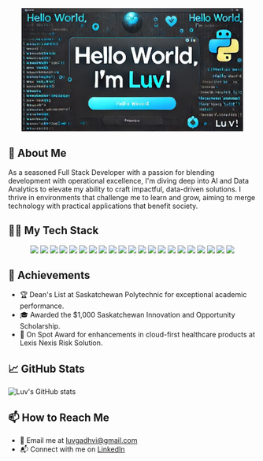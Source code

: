 <div align="center">
  <a href="https://github.com/luvgadhvi?tab=repositories">
    <img src="https://raw.githubusercontent.com/luvgadhvi/luvgadhvi/refs/heads/main/Luv_Github_Hello.jpg" width="450" height="250" alt="Hello World, I'm Luv">
  </a>
</div>


## 🚀 About Me

As a seasoned Full Stack Developer with a passion for blending development with operational excellence, I'm diving deep into AI and Data Analytics to elevate my ability to craft impactful, data-driven solutions. I thrive in environments that challenge me to learn and grow, aiming to merge technology with practical applications that benefit society.

## 👨‍💻 My Tech Stack

<p align="center">
<img src="https://img.shields.io/badge/React-%2320232a.svg?&style=for-the-badge&logo=react&logoColor=%2361DAFB" />
<img src="https://img.shields.io/badge/Angular-%23DD0031.svg?&style=for-the-badge&logo=angular&logoColor=white" />
<img src="https://img.shields.io/badge/HTML5-%23E34F26.svg?&style=for-the-badge&logo=html5&logoColor=white" />
<img src="https://img.shields.io/badge/CSS3-%231572B6.svg?&style=for-the-badge&logo=css3&logoColor=white" />
<img src="https://img.shields.io/badge/JSON-%23000000.svg?&style=for-the-badge&logo=json&logoColor=white" />
<img src="https://img.shields.io/badge/Spring_Boot-%236DB33F.svg?&style=for-the-badge&logo=spring-boot&logoColor=white" />
<img src="https://img.shields.io/badge/Node.js-%2343853D.svg?&style=for-the-badge&logo=node.js&logoColor=white" />
<img src="https://img.shields.io/badge/Express.js-%23000000.svg?&style=for-the-badge&logo=express&logoColor=white" />
<img src="https://img.shields.io/badge/PLSQL-%23F80000.svg?&style=for-the-badge&logo=oracle&logoColor=white" />
<img src="https://img.shields.io/badge/MongoDB-%234ea94b.svg?&style=for-the-badge&logo=mongodb&logoColor=white" />
<img src="https://img.shields.io/badge/Oracle_SQL-%23F80000.svg?&style=for-the-badge&logo=oracle&logoColor=white" />
<img src="https://img.shields.io/badge/Jest-%23C21325.svg?&style=for-the-badge&logo=jest&logoColor=white" />
<img src="https://img.shields.io/badge/React_Testing_Library-%23E33332.svg?&style=for-the-badge&logo=testing-library&logoColor=white" />
<img src="https://img.shields.io/badge/Cypress-%2317202C.svg?&style=for-the-badge&logo=cypress&logoColor=white" />
<img src="https://img.shields.io/badge/JUnit-%2325A162.svg?&style=for-the-badge&logo=junit5&logoColor=white" />
<img src="https://img.shields.io/badge/JavaScript-%23F7DF1E.svg?&style=for-the-badge&logo=javascript&logoColor=black" />
<img src="https://img.shields.io/badge/TypeScript-%233178C6.svg?&style=for-the-badge&logo=typescript&logoColor=white" />
<img src="https://img.shields.io/badge/Python-%233776AB.svg?&style=for-the-badge&logo=python&logoColor=white" />
<img src="https://img.shields.io/badge/Java-%23ED8B00.svg?&style=for-the-badge&logo=java&logoColor=white" />
<img src="https://img.shields.io/badge/Data_Engineering-%2302569B.svg?&style=for-the-badge&logo=data&logoColor=white" />
<img src="https://img.shields.io/badge/Power_BI-%23F2C811.svg?&style=for-the-badge&logo=powerbi&logoColor=black" />
</p>

## 🌟 Achievements

- 🏆 Dean's List at Saskatchewan Polytechnic for exceptional academic performance.
- 🎓 Awarded the $1,000 Saskatchewan Innovation and Opportunity Scholarship.
- 🌟 On Spot Award for enhancements in cloud-first healthcare products at Lexis Nexis Risk Solution.

## 📈 GitHub Stats

![Luv's GitHub stats](https://github-readme-stats.vercel.app/api?username=luvgadhvi&show_icons=true&theme=radical)

## 📫 How to Reach Me

- 📧 Email me at [luvgadhvi@gmail.com](mailto:luvgadhvi@gmail.com)
- 📬 Connect with me on [LinkedIn](https://www.linkedin.com/in/luv-gadhvi-08b198a1/)
